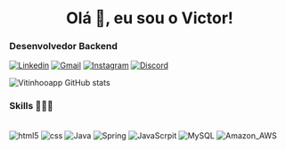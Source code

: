 <h1 align="center">Olá 👋, eu sou o Victor!</h1>

### Desenvolvedor Backend

[![Linkedin](https://img.shields.io/badge/LinkedIn-0077B5?style=for-the-badge&logo=linkedin&logoColor=white)](https://www.linkedin.com/in/victor-aparecido-96a242202/)
[![Gmail](https://img.shields.io/badge/Gmail-D14836?style=for-the-badge&logo=gmail&logoColor=white)](https://aparecidovictor969@gmail.com)
[![Instagram](https://img.shields.io/badge/Instagram-E4405F?style=for-the-badge&logo=instagram&logoColor=white)](https://instagram.com/victorrbeiro_)
[![Discord](https://img.shields.io/badge/Discord-7289DA?style=for-the-badge&logo=discord&logoColor=white)](https://discord.com/channels/@me)

![Vitinhooapp GitHub stats](https://github-readme-stats.vercel.app/api?username=Vitinhooapp&show_icons=true&theme=blue)

### Skills 👨🏿‍💻

<div style="display: inline_block"><br/>
  <img align="center" alt="html5" src="https://img.shields.io/badge/HTML5-E34F26?style=for-the-badge&logo=html5&logoColor=white" />
  <img align="center" alt="css" src="https://img.shields.io/badge/CSS3-1572B6?style=for-the-badge&logo=css3&logoColor=white" />
  <img align="center" alt="Java" src="https://img.shields.io/badge/Java-ED8B00?style=for-the-badge&logo=openjdk&logoColor=white" />
  <img align="center" alt="Spring" src="https://img.shields.io/badge/Spring-6DB33F?style=for-the-badge&logo=spring&logoColor=white"/>
  <img align="center" alt="JavaScrpit" src="https://img.shields.io/badge/JavaScript-F7DF1E?style=for-the-badge&logo=javascript&logoColor=black"/>
  <img align="center" alt="MySQL" src="https://img.shields.io/badge/MySQL-00000F?style=for-the-badge&logo=mysql&logoColor=white"/>
  <img align="center" alt="Amazon_AWS" src="https://img.shields.io/badge/Amazon_AWS-232F3E?style=for-the-badge&logo=amazon-aws&logoColor=white"/>
  
  
  

</div><br/>
